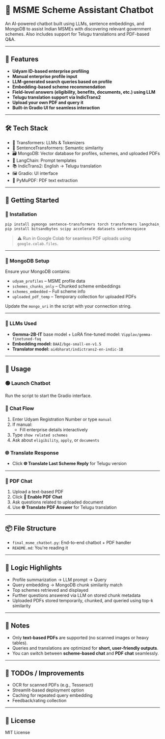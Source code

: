
# 🤖 MSME Scheme Assistant Chatbot

An AI-powered chatbot built using LLMs, sentence embeddings, and MongoDB to assist Indian MSMEs with discovering relevant government schemes. Also includes support for Telugu translations and PDF-based Q&A.

---

## 🧠 Features

- **Udyam ID-based enterprise profiling**
- **Manual enterprise profile input**
- **LLM-generated search queries based on profile**
- **Embedding-based scheme recommendation**
- **Field-level answers (eligibility, benefits, documents, etc.) using LLM**
- **Telugu translation support via IndicTrans2**
- **Upload your own PDF and query it**
- **Built-in Gradio UI for seamless interaction**

---

## 🛠️ Tech Stack

- 🤗 Transformers: LLMs & Tokenizers
- 🧠 SentenceTransformers: Semantic similarity
- 🗃️ MongoDB: Vector database for profiles, schemes, and uploaded PDFs
- 🧩 LangChain: Prompt templates
- 📚 IndicTrans2: English → Telugu translation
- 🖼️ Gradio: UI interface
- 🧮 PyMuPDF: PDF text extraction

---

## 🚀 Getting Started

### 🔧 Installation

```bash
pip install pymongo sentence-transformers torch transformers langchain_community pymupdf tools
pip install bitsandbytes scipy accelerate datasets sentencepiece
```

> ⚠️ Run in Google Colab for seamless PDF uploads using `google.colab.files`.

---

### 📁 MongoDB Setup

Ensure your MongoDB contains:

- `udyam_profiles` – MSME profile data
- `schemes_chunks_only` – Chunked scheme embeddings
- `schemes_embedded` – Full scheme info
- `uploaded_pdf_temp` – Temporary collection for uploaded PDFs

Update the `mongo_uri` in the script with your connection string.

---

### 🤖 LLMs Used

- **Gemma-2B-IT** base model + LoRA fine-tuned model: `Vipplav/gemma-finetuned-faq`
- **Embedding model:** `BAAI/bge-small-en-v1.5`
- **Translator model:** `ai4bharat/indictrans2-en-indic-1B`

---

## 🧪 Usage

### 🟢 Launch Chatbot

Run the script to start the Gradio interface.

### 💬 Chat Flow

1. Enter Udyam Registration Number or type `manual`
2. If manual:
   - Fill enterprise details interactively
3. Type `show related schemes`
4. Ask about `eligibility`, `apply`, or `documents`

### 🌐 Translate Response

- Click **🌐 Translate Last Scheme Reply** for Telugu version

---

### 📄 PDF Chat

1. Upload a text-based PDF
2. Click **📄 Enable PDF Chat**
3. Ask questions related to uploaded document
4. Use **🌐 Translate PDF Answer** for Telugu translation

---

## 📦 File Structure

- `final_msme_chatbot.py`: End-to-end chatbot + PDF handler
- `README.md`: You're reading it

---

## 🧠 Logic Highlights

- Profile summarization → LLM prompt → Query
- Query embedding → MongoDB chunk similarity match
- Top schemes retrieved and displayed
- Further questions answered via LLM on stored chunk metadata
- Uploaded PDFs stored temporarily, chunked, and queried using top-k similarity

---

## 📝 Notes

- Only **text-based PDFs** are supported (no scanned images or heavy tables).
- Queries and translations are optimized for **short, user-friendly outputs**.
- You can switch between **scheme-based chat** and **PDF chat** seamlessly.

---

## 📍 TODOs / Improvements

- OCR for scanned PDFs (e.g., Tesseract)
- Streamlit-based deployment option
- Caching for repeated query embedding
- Feedback/rating collection

---

## 📜 License

MIT License
